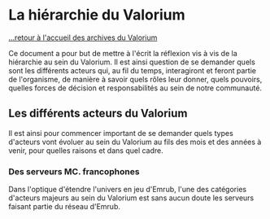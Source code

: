 # La hiérarchie du Valorium

[...retour à l'accueil des archives du Valorium](./accueil.md)

Ce document a pour but de mettre à l'écrit la réflexion vis à vis de la hiérarchie au sein du Valorium.
Il est ainsi question de se demander quels sont les différents acteurs qui, au fil du temps, interagiront et feront partie de l'organisme, de manière à savoir quels rôles leur donner, quels pouvoirs, quelles forces de décision et responsabilités au sein de notre communauté.


## Les différents acteurs du Valorium

Il est ainsi pour commencer important de se demander quels types d'acteurs vont évoluer au sein du Valorium au fils des mois et des années à venir, pour quelles raisons et dans quel cadre.

### Des serveurs MC. francophones

Dans l'optique d'étendre l'univers en jeu d'Emrub, l'une des catégories d'acteurs majeurs au sein du Valorium est sans aucun doute les serveurs faisant partie du réseau d'Emrub. 
